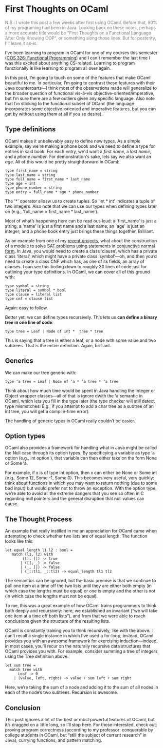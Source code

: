 # First Thoughts on OCaml

<p style="color:rgb(130,130,130)">N.B.: I wrote this post a few weeks after first using OCaml. Before that, 90% of my programing had been in Java. Looking back on these notes, perhaps a more accurate title would be "First Thoughts on a Functional Language After Only Knowing OOP", or something along those lines. But for posterity, I'll leave it as-is.</p>

I’ve been learning to program in OCaml for one of my courses this semester ([COS 326: Functional Programming](http://www.cs.princeton.edu/~dpw/courses/cos326-12/info.php "COS 326")) and I can't remember the last time I was this excited about anything CS-related. Learning to program functionally is like learning to program all over again.

In this post, I’m going to touch on some of the features that make OCaml beautiful to me. In particular, I’m going to contrast these features with their Java counterparts—I think most of the observations made will generalize to the broader question of functional vis-à-vis objective-oriented/imperative, but I’m sure there are a few outliers given any specific language. Also note that I’m sticking to the functional subset of OCaml (the language incorporates some objective-oriented and imperative features, but you can get by without using them at all if you so desire).

## Type definitions

OCaml makes it unbelievably easy to define new types. As a simple example, say we're making a phone book and we need to define a type for entries in said book. For each entry, we'd want a *first name*, a *last name*, and a *phone number*. For demonstration's sake, lets say we also want an *age*. All of this would be pretty straightforward in OCaml:

<!--?prettify lang=ml?-->

    type first_name = string
    type last_name = string
    type full_name = first_name * last_name
    type age = int
    type phone_number = string
    type entry = full_name * age * phone_number

The '\*' operator allosw us to create tuples. So 'int \* int' indicates a tuple of two integers. Also note that we can use our types when defining types later on (e.g., 'full\_name = first\_name \* last\_name').

Most of what’s happening here can be read out-loud: a 'first_name' is just a string; a 'name' is just a first name and a last name; an 'age' is just an integer; and a phone book entry just brings these things together. Brilliant.

As an example from one of my [recent projects](https://github.com/crm416/OCaml-SAT-Solvers "SAT Solvers"), what about the construction of a module to solve [SAT problems](http://en.wikipedia.org/wiki/Boolean_satisfiability_problem) using statements in [conjunctive normal form](http://en.wikipedia.org/wiki/Conjunctive_normal_form). In Java, you would need to create a class ‘clause’, which has a private class ‘literal’, which might have a private class ‘symbol’—oh, and then you’d need to create a class CNF which has, as one of its fields, an array of clauses. I can see this boiling down to roughly 30 lines of code just for outlining your type definitions. In OCaml, we can cover all of this ground with:

<!--?prettify lang=ml?-->

    type symbol = string
    type literal = symbol * bool
    type clause = literal list
    type cnf = clause list

Again: easy to follow.

Better yet, we can define types recursively. This lets us **can define a binary tree in one line of code**:

<!--?prettify lang=ml?-->

    type tree = Leaf | Node of int *  tree * tree

This is saying that a tree is either a leaf, or a node with some value and two subtrees. That is the entire definition. Again, brilliant.

## Generics

We can make our tree generic with:

<!--?prettify lang=ml?-->

    type ‘a tree = Leaf | Node of ‘a * ‘a tree * ‘a tree

Think about how much time would be spent in Java handling the Integer or Object wrapper classes—all of that is ignore dwith the ‘a semantic in OCaml, which lets you fill in the type later (the type checker will still detect type mismatches! E.g., if you attempt to add a char tree as a subtree of an int tree, you will get a compile-time error). 

The handling of generic types in OCaml really couldn’t be easier.

## Option types

OCaml also provides a framework for handling what in Java might be called the Null case through its option types. By specificying a variable as
    type ‘a option
(e.g.,
    int option
), that variable can then either take on the form
    None
or
    Some ‘a.

For example, if x is of type int option, then x can either be None or Some int (e.g., Some 12, Some -1, Some 0). This becomes very useful, very quickly: think about functions in which you may want to return nothing (due to some bad input) but would prefer not to throw an exception. With the option type, we’re able to avoid all the extreme dangers that you see so often in C regarding null pointers and the general disruption that null values can cause.

## The Thought Process

An example that really instilled in me an appreciation for OCaml came when attempting to check whether two lists are of equal length. The function looks like this: 

<!--?prettify lang=ml?-->

    let equal_length l1 l2 : bool =
       match (l1, l2) with
            ([], []) -> true
           | ([], _) -> false
           | (_, []) -> false
           | (_::tl1, _::tl2) -> equal_length tl1 tl2

The semantics can be ignored, but the basic premise is that we continue to pull one item at a time off the two lists until they are either both empty (in which case the lengths must be equal) or one is empty and the other is not (in which case the lengths must not be equal).

To me, this was a great example of how OCaml trains programmers to think both deeply and recursively: here, we established an invariant (“we will take one item at a time off both lists”), and from that we were able to reach conclusions given the structure of the resulting lists.

OCaml is constantly training you to think recursively, like with the above. I can’t recall a single instance in which I’ve used a for-loop; instead, OCaml provides you with an awesome framework for exercising induction—indeed, in most cases, you’ll recur on the naturally recursive data structures that OCaml provides you with. For example, consider summing a tree of integers using the Tree definition above.

<!--?prettify lang=ml?-->

    let sum tree =
      match tree with
          Leaf -> 0
        | (value, left, right) -> value + sum left + sum right

Here, we’re taking the sum of a node and adding it to the sum of all nodes in each of the node’s two subtrees. Recursion is awesome.

## Conclusion

This post ignores a lot of the best or most powerful features of OCaml, but it’s dragged on a little long, so I’ll stop here. For those interested, check out: proving program correctness (according to my professor: conquerable by college students in OCaml, but “still the subject of current research” in Java), currying functions, and pattern matching.
